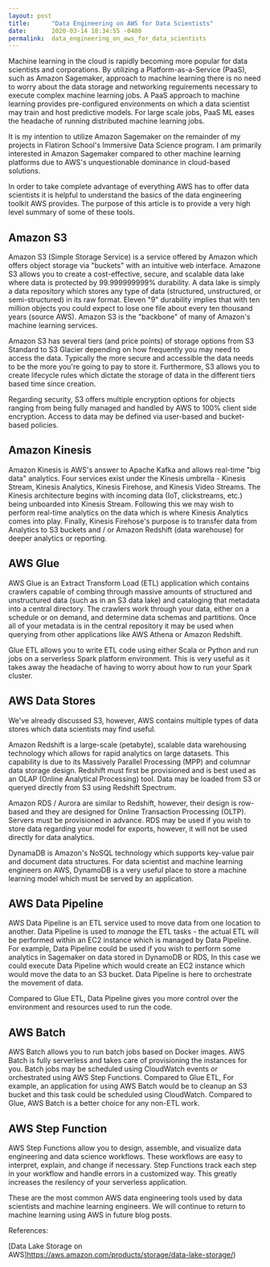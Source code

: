 ```yaml
---
layout: post
title:      "Data Engineering on AWS for Data Scientists"
date:       2020-03-14 18:34:55 -0400
permalink:  data_engineering_on_aws_for_data_scientists
---
```



Machine learning in the cloud is rapidly becoming more popular for data scientists and corporations. By utilizing a Platform-as-a-Service (PaaS), such as Amazon Sagemaker, approach to machine learning there is no need to worry about the data storage and networking reguirements necessary to execute complex machine learning jobs. A PaaS approach to machine learning provides pre-configured environments on which a data scientist may train and host predictive models. For large scale jobs, PaaS ML eases the headache of running distributed machine learning jobs. 

It is my intention to utilize Amazon Sagemaker on the remainder of my projects in Flatiron School's Immersive Data Science program. I am primarily interested in Amazon Sagemaker compared to other machine learning platforms due to AWS's unquestionable dominance in cloud-based solutions. 

In order to take complete advantage of everything AWS has to offer data scientists it is helpful to understand the basics of the data engineering toolkit AWS provides. The purpose of this article is to provide a very high level summary of some of these tools. 

## Amazon S3

Amazon S3 (Simple Storage Service) is a service offered by Amazon which offers object storage via "buckets" with an intuitive web interface. Amazone S3  allows you to create a cost-effective, secure, and scalable data lake where data is protected by 99.999999999% durability. A data lake is simply a data repository which stores any type of data (structured, unstructured, or semi-structured) in its raw format. Eleven "9" durability implies that with ten million objects you could expect to lose one file about every ten thousand years (source AWS). Amazon S3 is the "backbone" of many of Amazon's machine learning services.

Amazon S3 has several tiers (and price points) of storage options from S3 Standard to S3 Glacier depending on how frequently you may need to access the data. Typically the more secure and accessible the data needs to be the more you're going to pay to store it. Furthermore, S3 allows you to create lifecycle rules which dictate the storage of data in the different tiers based time since creation. 

Regarding security, S3 offers multiple encryption options for objects ranging from being fully managed and handled by AWS to 100% client side encryption. Access to data may be defined via user-based and bucket-based policies. 

## Amazon Kinesis
Amazon Kinesis is AWS's answer to Apache Kafka and allows real-time "big data" analytics. Four services exist under the Kinesis umbrella - Kinesis Stream, Kinesis Analytics, Kinesis Firehose, and Kinesis Video Streams. The Kinesis architecture begins with incoming data (IoT, clickstreams, etc.) being unboarded into Kinesis Stream. Following this we may wish to perform real-time analytics on the data which is where Kinesis Analytics comes into play. Finally, Kinesis Firehose's purpose is to transfer data from Analytics to S3 buckets and / or Amazon Redshift (data warehouse) for deeper analytics or reporting. 

## AWS Glue 

AWS Glue is an Extract Transform Load (ETL) application which contains crawlers capable of combing through massive amounts of structured and unstructured data (such as in an S3 data lake) and cataloging that metadata into a central directory. The crawlers work through your data, either on a schedule or on demand, and determine data schemas and partitions. Once all of your metadata is in the central repository it may be used  when querying from other applications like AWS Athena or Amazon Redshift. 

Glue ETL allows you to write ETL code using either Scala or Python and run jobs on a serverless Spark platform environment. This is very useful as it takes away the headache of having to worry about how to run your Spark cluster. 

## AWS Data Stores
We've already discussed S3, however, AWS contains multiple types of data stores which data scientists may find useful. 

Amazon Redshift is a large-scale (petabyte), scalable data warehousing technology which allows for rapid analytics on large datasets. This capability is due to its Massively Parallel Processing (MPP) and columnar data storage design. Redshift must first be provisioned and is best used as an OLAP (Online Analytical Processing) tool. Data may be loaded from S3 or queryed directly from S3 using Redshift Spectrum. 

Amazon RDS / Aurora are similar to Redshift, however, their design is row-based and they are designed for Online Transaction Processing (OLTP). Servers must be provisioned in advance. RDS may be used if you wish to store data regarding your model for exports, however, it will not be used directly for data analytics. 

DynamaDB is Amazon's NoSQL technology which supports key-value pair and document data structures. For data scientist and machine learning engineers on AWS, DynamoDB is a very useful place to store a machine learning model which must be served by an application. 

## AWS Data Pipeline

AWS Data Pipeline is an ETL service used to move data from one location to another. Data Pipeline is used to *manage* the ETL tasks - the actual ETL will be performed within an EC2 instance which is managed by Data Pipeline. For example, Data Pipeline could be used if you wish to perform some analytics in Sagemaker on data stored in DynamoDB or RDS, In this case we could execute Data Pipeline which would create an EC2 instance which would move the data to an S3 bucket. Data Pipeline is here to orchestrate the movement of data. 

Compared to Glue ETL, Data Pipeline gives you more control over the environment and resources used to run the code. 

## AWS Batch

AWS Batch allows you to run batch jobs based on Docker images. AWS Batch is fully serverless and takes care of provisioning the instances for you. Batch jobs may be scheduled using CloudWatch events or orchestrated using AWS Step Functions. Compared to Glue ETL, For example, an application for using AWS Batch would be to cleanup an S3 bucket and this task could be scheduled using CloudWatch. Compared to Glue, AWS Batch is a better choice for any non-ETL work. 

## AWS Step Function

AWS Step Functions allow you to design, assemble, and visualize data engineering and data science workflows. These workflows are easy to interpret, explain, and change if necessary. Step Functions track each step in your workflow and handle errors in a customized way. This greatly increases the resilency of your serverless application. 


These are the most common AWS data engineering tools used by data scientists and machine learning engineers. We will continue to return to machine learning using AWS in future blog posts. 

References:

[Data Lake Storage on AWS]https://aws.amazon.com/products/storage/data-lake-storage/)
